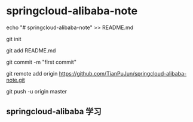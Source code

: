 # springcloud-alibaba-note
echo "# springcloud-alibaba-note" >> README.md

git init

git add README.md

git commit -m "first commit"

git remote add origin https://github.com/TianPuJun/springcloud-alibaba-note.git

git push -u origin master

## springcloud-alibaba 学习